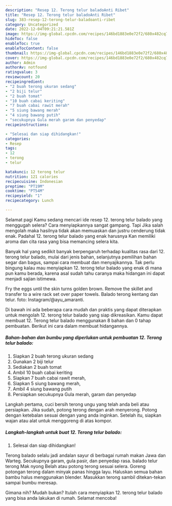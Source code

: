 ```yaml
---
description: "Resep 12. Terong telur baladoAnti Ribet"
title: "Resep 12. Terong telur baladoAnti Ribet"
slug: 383-resep-12-terong-telur-baladoanti-ribet
category: Uncategorized
date: 2022-12-04T09:21:21.581Z
image: https://img-global.cpcdn.com/recipes/146bd1883e0e72f2/680x482cq70/12-terong-telur-balado-foto-resep-utama.jpg
hideToc: false
enableToc: true
enableTocContent: false
thumbnail: https://img-global.cpcdn.com/recipes/146bd1883e0e72f2/680x482cq70/12-terong-telur-balado-foto-resep-utama.jpg
cover: https://img-global.cpcdn.com/recipes/146bd1883e0e72f2/680x482cq70/12-terong-telur-balado-foto-resep-utama.jpg
author: Admin
authorAv: notfound
ratingvalue: 3
reviewcount: 20
recipeingredient:
- "2 buah terong ukuran sedang"
- "2 biji telur"
- "2 buah tomat"
- "10 buah cabai keriting"
- "7 buah cabai rawit merah"
- "5 siung bawang merah"
- "4 siung bawang putih"
- "secukupnya Gula merah garam dan penyedap"
recipeinstructions:

- "Selesai dan siap dihidangkan!"
categories:
- Resep
tags:
- 12
- terong
- telur

katakunci: 12 terong telur 
nutrition: 121 calories
recipecuisine: Indonesian
preptime: "PT19M"
cooktime: "PT54M"
recipeyield: "1"
recipecategory: Lunch

---
```



Selamat pagi Kamu sedang mencari ide resep 12. terong telur balado yang menggugah selera? Cara menyiapkannya sangat gampang. Tapi Jika salah mengolah maka hasilnya tidak akan memuaskan dan justru cenderung tidak enak. Padahal 12. terong telur balado yang enak harusnya Kan memiliki aroma dan cita rasa yang bisa memancing selera kita.


Banyak hal yang sedikit banyak berpengaruh terhadap kualitas rasa dari 12. terong telur balado, mulai dari jenis bahan, selanjutnya pemilihan bahan segar dan bagus, sampai cara membuat dan menyajikannya. Tak perlu bingung kalau mau menyiapkan 12. terong telur balado yang enak di mana pun kamu berada, karena asal sudah tahu caranya maka hidangan ini dapat menjadi sajian istimewa.

Fry the eggs until the skin turns golden brown. Remove the skillet and transfer to a wire rack set over paper towels. Balado terong kentang dan telur. foto: Instagram/@ayu_amaranti.


Di bawah ini ada beberapa cara mudah dan praktis yang dapat diterapkan untuk mengolah 12. terong telur balado yang siap dikreasikan. Kamu dapat membuat 12. Terong telur balado menggunakan 8 bahan dan 0 tahap pembuatan. Berikut ini cara dalam membuat hidangannya.

<!--inarticleads1-->

##### Bahan-bahan dan bumbu yang diperlukan untuk pembuatan 12. Terong telur balado:

1. Siapkan 2 buah terong ukuran sedang
1. Gunakan 2 biji telur
1. Sediakan 2 buah tomat
1. Ambil 10 buah cabai keriting
1. Siapkan 7 buah cabai rawit merah,
1. Siapkan 5 siung bawang merah,
1. Ambil 4 siung bawang putih
1. Persiapkan secukupnya Gula merah, garam dan penyedap


Langkah pertama, cuci bersih terong ungu yang telah anda beli atau persiapkan. Jika sudah, potong terong dengan arah menyerong. Potong dengan ketebalan sesuai dengan yang anda inginkan. Setelah itu, siapkan wajan atau alat untuk menggoreng di atas kompor. 

<!--inarticleads2-->

##### Langkah-langkah untuk buat 12. Terong telur balado:


1. Selesai dan siap dihidangkan!

Terong balado selalu jadi andalan sayur di berbagai rumah makan Jawa dan Warteg. Secukupnya garam, gula pasir, dan penyedap rasa. balado telur terong Mak nyong Belah atau potong terong sesuai selera. Goreng potongan terong dalam minyak panas hingga layu. Haluskan semua bahan bambu halus menggunakan blender. Masukkan terong sambil ditekan-tekan sampai bumbu meresap. 

Gimana nih? Mudah bukan? Itulah cara menyiapkan 12. terong telur balado yang bisa anda lakukan di rumah. Selamat mencoba!

